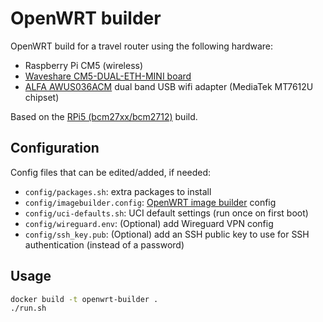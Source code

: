 # OpenWRT builder
OpenWRT build for a travel router using the following hardware:
* Raspberry Pi CM5 (wireless)
* [Waveshare CM5-DUAL-ETH-MINI board](https://www.waveshare.com/cm5-dual-eth-mini.htm)
* [ALFA AWUS036ACM](https://www.alfa.com.tw/products/awus036acm_1?variant=40320133464136) dual band USB wifi adapter (MediaTek MT7612U chipset)

Based on the [RPi5 (bcm27xx/bcm2712)](https://firmware-selector.openwrt.org/?target=bcm27xx%2Fbcm2712&id=rpi-5) build.

## Configuration
Config files that can be edited/added, if needed:
* `config/packages.sh`: extra packages to install
* `config/imagebuilder.config`: [OpenWRT image builder](https://openwrt.org/docs/guide-user/additional-software/imagebuilder) config
* `config/uci-defaults.sh`: UCI default settings (run once on first boot)
* `config/wireguard.env`: (Optional) add Wireguard VPN config
* `config/ssh_key.pub`: (Optional) add an SSH public key to use for SSH authentication (instead of a password)

## Usage
```sh
docker build -t openwrt-builder .
./run.sh
```
